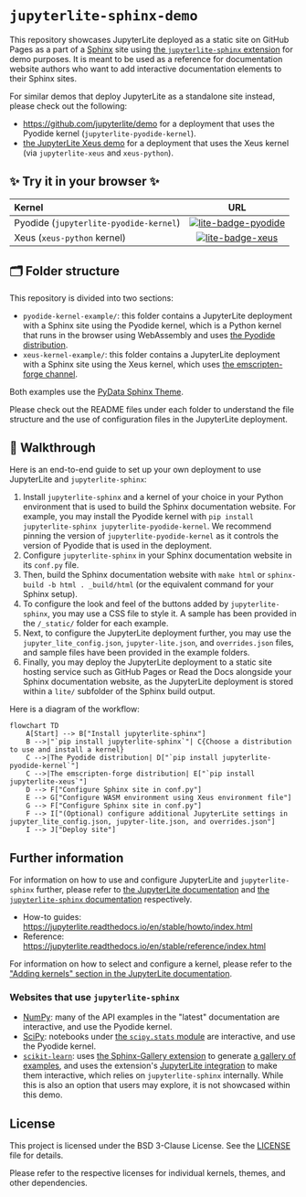 # `jupyterlite-sphinx-demo`

This repository showcases JupyterLite deployed as a static site on GitHub Pages as a part of a [Sphinx](https://www.sphinx-doc.org/) site using [the `jupyterlite-sphinx` extension](https://jupyterlite-sphinx.rtfd.io) for demo purposes. It is meant to be used as a reference for documentation website authors who want to add interactive documentation elements to their Sphinx sites.

For similar demos that deploy JupyterLite as a standalone site instead, please check out the following:

- https://github.com/jupyterlite/demo for a deployment that uses the Pyodide kernel (`jupyterlite-pyodide-kernel`).
- [the JupyterLite Xeus demo](https://github.com/jupyterlite/xeus-lite-demo/) for a deployment that uses the Xeus kernel (via `jupyterlite-xeus` and `xeus-python`).

## ✨ Try it in your browser ✨

[pyodide-badge]: https://jupyterlite.rtfd.io/en/latest/_static/badge.svg
[pyodide-url]: https://jupyterlite.github.io/sphinx-demo/pyodide/
[xeus-badge]: https://jupyterlite.rtfd.io/en/latest/_static/badge.svg
[xeus-url]: https://jupyterlite.github.io/sphinx-demo/xeus/

| Kernel                                 |                         URL                         |
| :------------------------------------- | :-------------------------------------------------: |
| Pyodide (`jupyterlite-pyodide-kernel`) | [![lite-badge-pyodide][pyodide-badge]][pyodide-url] |
| Xeus (`xeus-python` kernel)            |     [![lite-badge-xeus][xeus-badge]][xeus-url]      |

## 🗂️ Folder structure

This repository is divided into two sections:

- `pyodide-kernel-example/`: this folder contains a JupyterLite deployment with a Sphinx site using the Pyodide kernel, which is a Python kernel that runs in the browser using WebAssembly and uses [the Pyodide distribution](https://pyodide.org/en/stable/).
- `xeus-kernel-example/`: this folder contains a JupyterLite deployment with a Sphinx site using the Xeus kernel, which uses [the emscripten-forge channel](https://emscripten-forge.org/).

Both examples use the [PyData Sphinx Theme](https://pydata-sphinx-theme.readthedocs.io/en/stable/).

Please check out the README files under each folder to understand the file structure and the use of configuration files in the JupyterLite deployment.

## 📖 Walkthrough

Here is an end-to-end guide to set up your own deployment to use JupyterLite and `jupyterlite-sphinx`:

1. Install `jupyterlite-sphinx` and a kernel of your choice in your Python environment that is used to build the Sphinx documentation website. For example, you may install the Pyodide kernel with `pip install jupyterlite-sphinx jupyterlite-pyodide-kernel`. We recommend pinning the version of `jupyterlite-pyodide-kernel` as it controls the version of Pyodide that is used in the deployment.
2. Configure `jupyterlite-sphinx` in your Sphinx documentation website in its `conf.py` file.
3. Then, build the Sphinx documentation website with `make html` or `sphinx-build -b html . _build/html` (or the equivalent command for your Sphinx setup).
4. To configure the look and feel of the buttons added by `jupyterlite-sphinx`, you may use a CSS file to style it. A sample has been provided in the `/_static/` folder for each example.
5. Next, to configure the JupyterLite deployment further, you may use the `jupyter_lite_config.json`, `jupyter-lite.json`, and `overrides.json` files, and sample files have been provided in the example folders.
6. Finally, you may deploy the JupyterLite deployment to a static site hosting service such as GitHub Pages or Read the Docs alongside your Sphinx documentation website, as the JupyterLite deployment is stored within a `lite/` subfolder of the Sphinx build output.

Here is a diagram of the workflow:

```mermaid
flowchart TD
    A[Start] --> B["Install jupyterlite-sphinx"]
    B -->|"`pip install jupyterlite-sphinx`"| C{Choose a distribution to use and install a kernel}
    C -->|The Pyodide distribution| D["`pip install jupyterlite-pyodide-kernel`"]
    C -->|The emscripten-forge distribution| E["`pip install jupyterlite-xeus`"]
    D --> F["Configure Sphinx site in conf.py"]
    E --> G["Configure WASM environment using Xeus environment file"]
    G --> F["Configure Sphinx site in conf.py"]
    F --> I["(Optional) configure additional JupyterLite settings in jupyter_lite_config.json, jupyter-lite.json, and overrides.json"]
    I --> J["Deploy site"]
```

## Further information

For information on how to use and configure JupyterLite and `jupyterlite-sphinx` further, please refer to [the JupyterLite documentation](https://jupyterlite.readthedocs.io/) and [the `jupyterlite-sphinx` documentation](https://jupyterlite-sphinx.rtfd.io/) respectively.

- How-to guides: https://jupyterlite.readthedocs.io/en/stable/howto/index.html
- Reference: https://jupyterlite.readthedocs.io/en/stable/reference/index.html

For information on how to select and configure a kernel, please refer to the ["Adding kernels" section in the JupyterLite documentation](https://jupyterlite.readthedocs.io/en/stable/howto/configure/kernels.html#choosing-a-kernel).

### Websites that use `jupyterlite-sphinx`

- [NumPy](https://numpy.org/devdocs/): many of the API examples in the "latest" documentation are interactive, and use the Pyodide kernel.
- [SciPy](https://docs.scipy.org/doc/scipy/): notebooks under [the `scipy.stats` module](https://scipy.github.io/devdocs/tutorial/stats.html) are interactive, and use the Pyodide kernel.
- [`scikit-learn`](https://scikit-learn.org/stable/): uses [the Sphinx-Gallery extension](https://sphinx-gallery.github.io/stable/) to generate [a gallery of examples](scikit-learn.org/stable/auto_examples/), and uses the extension's [JupyterLite integration](https://sphinx-gallery.github.io/stable/configuration.html#jupyterlite) to make them interactive, which relies on `jupyterlite-sphinx` internally. While this is also an option that users may explore, it is not showcased within this demo.

## License

This project is licensed under the BSD 3-Clause License. See the [LICENSE](LICENSE) file for details.

Please refer to the respective licenses for individual kernels, themes, and other dependencies.

